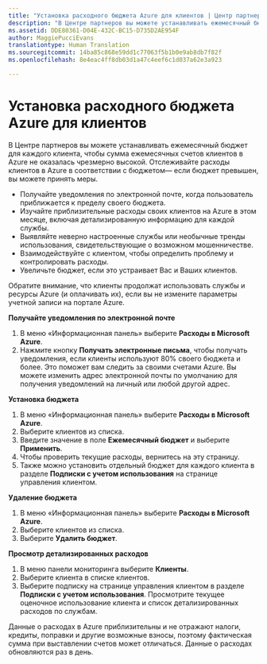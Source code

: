 ```yaml
---
title: "Установка расходного бюджета Azure для клиентов | Центр партнеров"
description: "В Центре партнеров вы можете устанавливать ежемесячный бюджет для каждого клиента, чтобы сумма ежемесячных счетов клиентов в Azure не оказалась чрезмерно высокой."
ms.assetid: DDE80361-D04E-432C-BC15-D735D2AE954F
author: MaggiePucciEvans
translationtype: Human Translation
ms.sourcegitcommit: 14ba85c868e59dd1c77063f5b1b0e9ab8db7f82f
ms.openlocfilehash: 8e4eac4ff8db03d1a47c4eef6c1d037a62e3a923

---
```


# Установка расходного бюджета Azure для клиентов


В Центре партнеров вы можете устанавливать ежемесячный бюджет для каждого клиента, чтобы сумма ежемесячных счетов клиентов в Azure не оказалась чрезмерно высокой. Отслеживайте расходы клиентов в Azure в соответствии с бюджетом— если бюджет превышен, вы можете принять меры.

-   Получайте уведомления по электронной почте, когда пользователь приближается к пределу своего бюджета.
-   Изучайте приблизительные расходы своих клиентов на Azure в этом месяце, включая детализированную информацию для каждой службы.
-   Выявляйте неверно настроенные службы или необычные тренды использования, свидетельствующие о возможном мошенничестве.
-   Взаимодействуйте с клиентом, чтобы определить проблему и контролировать расходы.
-   Увеличьте бюджет, если это устраивает Вас и Ваших клиентов.

Обратите внимание, что клиенты продолжат использовать службы и ресурсы Azure (и оплачивать их), если вы не измените параметры учетной записи на портале Azure.

**Получайте уведомления по электронной почте**

1.  В меню «Информационная панель» выберите **Расходы в Microsoft Azure**.
2.  Нажмите кнопку **Получать электронные письма**, чтобы получать уведомления, если клиенты используют 80% своего бюджета и более. Это поможет вам следить за своими счетами Azure. Вы можете изменить адрес электронной почты по умолчанию для получения уведомлений на личный или любой другой адрес.

<a href="" id="setabudget"></a>
**Установка бюджета**

1.  В меню «Информационная панель» выберите **Расходы в Microsoft Azure**.
2.  Выберите клиентов из списка.
3.  Введите значение в поле **Ежемесячный бюджет** и выберите **Применить**.
4.  Чтобы проверить текущие расходы, вернитесь на эту страницу.
5.  Также можно установить отдельный бюджет для каждого клиента в разделе **Подписки с учетом использования** на странице управления клиентом.

<a href="" id="removeabudget"></a>
**Удаление бюджета**

1.  В меню «Информационная панель» выберите **Расходы в Microsoft Azure**.
2.  Выберите клиентов из списка.
3.  Выберите **Удалить бюджет**.

<a href="" id="seeitemizedcosts"></a>
**Просмотр детализированных расходов**

1.  В меню панели мониторинга выберите **Клиенты**.
2.  Выберите клиента в списке клиентов.
3.  Выберите подписку на странице управления клиентом в разделе **Подписки с учетом использования**. Просмотрите текущее оценочное использование клиента и список детализированных расходов по службам.

Данные о расходах в Azure приблизительны и не отражают налоги, кредиты, поправки и другие возможные взносы, поэтому фактическая сумма при выставлении счетов может отличаться. Данные о расходах обновляются раз в день.

 

 






<!--HONumber=Nov16_HO4-->



